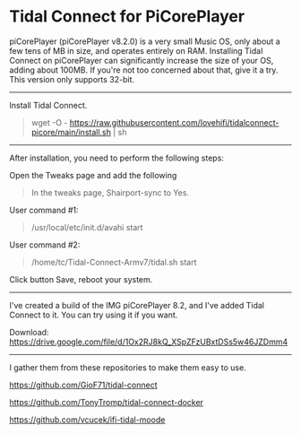 # Tidal Connect for PiCorePlayer
>

piCorePlayer (piCorePlayer v8.2.0) is a very small Music OS, only about a few tens of MB in size, and operates entirely on RAM.
Installing Tidal Connect on piCorePlayer can significantly increase the size of your OS, adding about 100MB. If you're not too concerned about that, give it a try. This version only supports 32-bit.
>
>
------------
Install Tidal Connect.
> 
> wget -O - https://raw.githubusercontent.com/lovehifi/tidalconnect-picore/main/install.sh | sh
>
----------------
After installation, you need to perform the following steps:

Open the Tweaks page and add the following
>
> In the tweaks page, Shairport-sync to Yes.
>
User command #1:
> /usr/local/etc/init.d/avahi start

User command #2:
>  /home/tc/Tidal-Connect-Armv7/tidal.sh start
>
Click button Save, reboot your system.
>
----------------------------
I've created a build of the IMG piCorePlayer 8.2, and I've added Tidal Connect to it. You can try using it if you want.
>
Download: https://drive.google.com/file/d/1Ox2RJ8kQ_XSpZFzUBxtDSs5w46JZDmm4
>
------------------------------
I gather them from these repositories to make them easy to use.
>
https://github.com/GioF71/tidal-connect
>
​https://github.com/TonyTromp/tidal-connect-docker
>
​https://github.com/vcucek/ifi-tidal-moode
